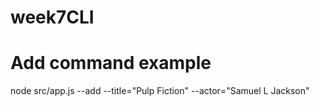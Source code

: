 # week7CLI

# Add command example
node src/app.js --add --title="Pulp Fiction" --actor="Samuel L Jackson" 